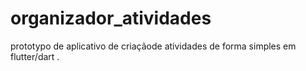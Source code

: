 # organizador_atividades

prototypo de aplicativo de criaçãode atividades de forma simples em flutter/dart
.
